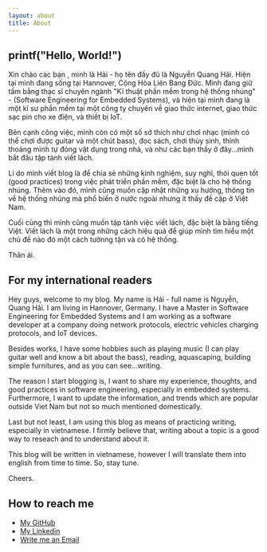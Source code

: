 ```yaml
---
layout: about
title: About
---
```


## printf("Hello, World!")

Xin chào các bạn , mình là Hải - họ tên đầy đủ là Nguyễn Quang Hải. Hiện tại
mình đang sống tại Hannover, Cộng Hòa Liên Bang Đức. Mình đang giữ tấm bằng thạc
sĩ chuyên ngành "Kĩ thuật phần mềm trong hệ thống nhúng" - (Software Engineering
for Embedded Systems), và hiện tại mình đang là một kĩ sư phần mềm tại một công
ty chuyên về giao thức internet, giao thức sạc pin cho xe điện, và thiết bị IoT.

Bên cạnh công việc, mình còn có một số sở thích như chơi nhạc (mình có thể chơi
được guitar và một chút bass), đọc sách, chơi thủy sinh, thỉnh thoảng mình tự
đóng vật dụng trong nhà, và như các bạn thấy ở đây...mình bắt đâu tập tành viết
lách.

Lí do mình viết blog là để chia sẻ những kinh nghiệm, suy nghĩ, thói quen tốt
(good practices) trong việc phát triển phần mềm, đặc biệt là cho hệ thống nhúng.
Thêm vào đó, mình cũng muốn cập nhật những xu hướng, thông tin về hệ thống nhúng
mà phổ biến ở nước ngoài nhưng ít thấy đề cập ở Việt Nam.

Cuối cùng thì mình cũng muốn tập tành việc viết lách, đặc biệt là bằng tiếng Việt.
Viết lách là một trong những cách hiệu quả để giúp mình tìm hiểu một chủ đề nào
đó một cách tườnng tận và có hệ thống.

Thân ái.

## For my international readers

Hey guys, welcome to my blog. My name is Hải - full name is Nguyễn, Quang Hải. I
am living in Hannover, Germany. I have a Master in Software Engineering for
Embedded Systems and I am working as a software developer at a company doing network
protocols, electric vehicles charging protocols, and IoT devices.

Besides works, I have some hobbies such as playing music (I can play guitar well
and know a bit about the bass), reading, aquascaping, building simple furnitures,
and as you can see...writing.

The reason I start blogging is, I want to share my experience, thoughts, and good
practices in software engineering, especially in embedded systems. Furthermore, I
want to update the information, and trends which are popular outside Viet Nam but
not so much mentioned domestically.

Last but not least, I am using this blog as means of practicing writing,
especially in vietnamese. I firmly believe that, writing about a topic is a good
way to reseach and to understand about it.

This blog will be written in vietnamese, however I will translate them into
english from time to time. So, stay tune.

Cheers.

## How to reach me

* [My GitHub](https://github.com/QuangHaiNguyen)
* [My Linkedin](https://www.linkedin.com/in/hainguyen92/)
* [Write me an Email](mailto:hai.nguyen.quang@outlook.com)